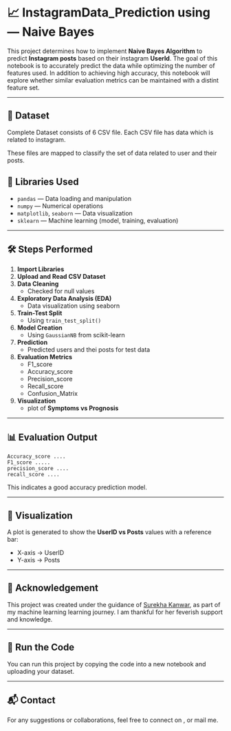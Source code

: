 # 📈 InstagramData_Prediction using  — Naive Bayes 

This project determines how to implement **Naive Bayes Algorithm** to predict **Instagram posts** based on their instagram **UserId**. The goal of this notebook is to accurately predict the data while optimizing the number of features used. In addition to achieving high accuracy, this notebook will explore whether similar evaluation metrics can be maintained with a distint feature set.

---

## 📂 Dataset

Complete Dataset consists of 6 CSV file. Each CSV file has data which is related to instagram. 

These files are mapped to  classify the set of data related to user and their posts.

## 🔧 Libraries Used

- `pandas` — Data loading and manipulation  
- `numpy` — Numerical operations  
- `matplotlib`, `seaborn` — Data visualization  
- `sklearn` — Machine learning (model, training, evaluation)

---

## 🛠️ Steps Performed

1. **Import Libraries**  
2. **Upload and Read CSV Dataset**
3. **Data Cleaning**  
   - Checked for null values  
4. **Exploratory Data Analysis (EDA)**  
   - Data visualization using seaborn  
5. **Train-Test Split**  
   - Using `train_test_split()`  
6. **Model Creation**  
   - Using `GaussianNB` from scikit-learn  
7. **Prediction**  
   - Predicted users and thei posts for test data  
8. **Evaluation Metrics**
   - F1_score 
   - Accuracy_score 
   - Precision_score  
   - Recall_score
   - Confusion_Matrix
9. **Visualization**  
   - plot of **Symptoms vs Prognosis**

---

## 📊 Evaluation Output

```  
Accuracy_score ....
F1_score ..... 
precision_score .... 
recall_score .... 
```

This indicates a good accuracy prediction model.

---

## 📌 Visualization

A plot is generated to show the **UserID vs Posts** values with a reference bar:

- X-axis → UserID  
- Y-axis → Posts  

---

## 🙏 Acknowledgement

This project was created under the guidance of [Surekha Kanwar](https://www.linkedin.com/in/surekha-kanwar-81002076/), as part of my machine learning learning journey. I am thankful for her feverish support and knowledge.

---

## 🚀 Run the Code

You can run this project by copying the code into a new notebook and uploading your dataset.

---

## 📬 Contact

For any suggestions or collaborations, feel free to connect on [](https://www.linkedin.com/in/aditya-saraswat-51257b256ar-81002076/), or mail me.
